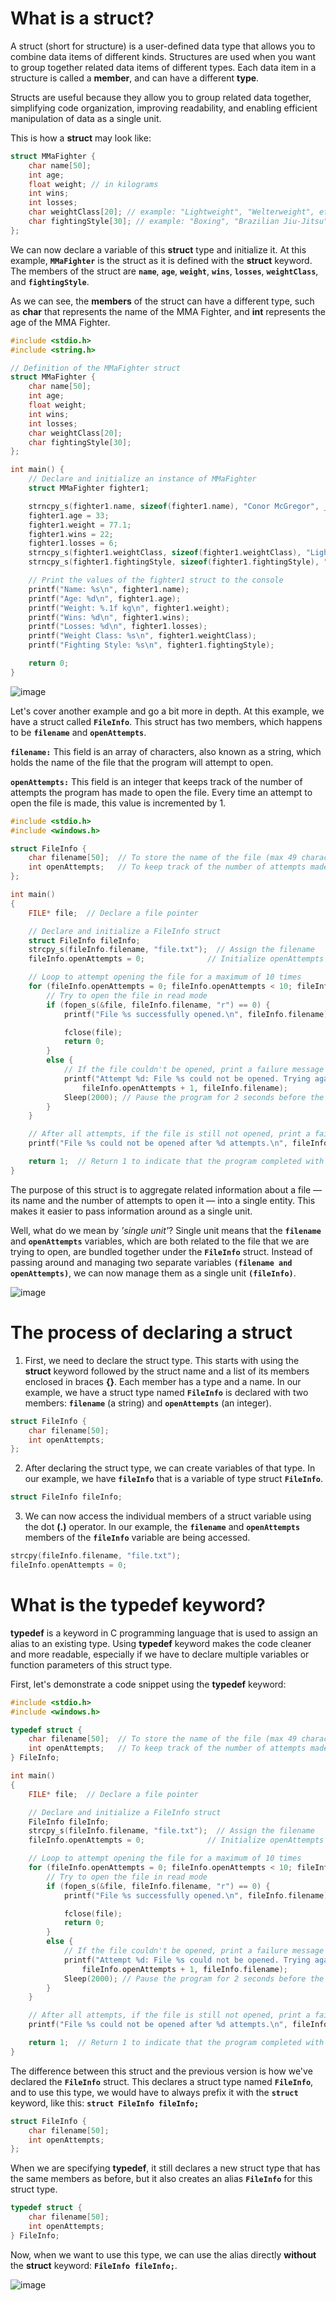 # What is a struct?

A struct (short for structure) is a user-defined data type that allows you to combine data items of different kinds. Structures are used when you want to group together related data items of different types. Each data item in a structure is called a **member**, and can have a different **type**. 

Structs are useful because they allow you to group related data together, simplifying code organization, improving readability, and enabling efficient manipulation of data as a single unit.

This is how a **struct** may look like:

```c
struct MMaFighter {
    char name[50];
    int age;
    float weight; // in kilograms
    int wins;
    int losses;
    char weightClass[20]; // example: "Lightweight", "Welterweight", etc.
    char fightingStyle[30]; // example: "Boxing", "Brazilian Jiu-Jitsu", etc.
};
```
We can now declare a variable of this **struct** type and initialize it. At this example, **`MMaFighter`** is the struct as it is defined with the **struct** keyword. The members of the struct are **`name`**, **`age`**, **`weight`**, **`wins`**, **`losses`**, **`weightClass`**, and **`fightingStyle`**. 

As we can see, the **members** of the struct can have a different type, such as **char** that represents the name of the MMA Fighter, and **int** represents the age of the MMA Fighter.

```c
#include <stdio.h>
#include <string.h>

// Definition of the MMaFighter struct
struct MMaFighter {
    char name[50];
    int age;
    float weight;
    int wins;
    int losses;
    char weightClass[20];
    char fightingStyle[30];
};

int main() {
    // Declare and initialize an instance of MMaFighter
    struct MMaFighter fighter1;

    strncpy_s(fighter1.name, sizeof(fighter1.name), "Conor McGregor", _TRUNCATE);
    fighter1.age = 33;
    fighter1.weight = 77.1;
    fighter1.wins = 22;
    fighter1.losses = 6;
    strncpy_s(fighter1.weightClass, sizeof(fighter1.weightClass), "Lightweight", _TRUNCATE);
    strncpy_s(fighter1.fightingStyle, sizeof(fighter1.fightingStyle), "Boxing", _TRUNCATE);

    // Print the values of the fighter1 struct to the console
    printf("Name: %s\n", fighter1.name);
    printf("Age: %d\n", fighter1.age);
    printf("Weight: %.1f kg\n", fighter1.weight);
    printf("Wins: %d\n", fighter1.wins);
    printf("Losses: %d\n", fighter1.losses);
    printf("Weight Class: %s\n", fighter1.weightClass);
    printf("Fighting Style: %s\n", fighter1.fightingStyle);

    return 0;
}
```

![image](https://github.com/DebugPrivilege/InsightEngineering/assets/63166600/021f18a2-dde6-40e4-8940-243759494ea6)


Let's cover another example and go a bit more in depth. At this example, we have a struct called **`FileInfo`**. This struct has two members, which happens to be **`filename`** and **`openAttempts`**.

**`filename:`** This field is an array of characters, also known as a string, which holds the name of the file that the program will attempt to open.

**`openAttempts:`** This field is an integer that keeps track of the number of attempts the program has made to open the file. Every time an attempt to open the file is made, this value is incremented by 1.

```c
#include <stdio.h>
#include <windows.h>

struct FileInfo {
    char filename[50];  // To store the name of the file (max 49 characters + null terminator)
    int openAttempts;   // To keep track of the number of attempts made to open the file
};

int main()
{
    FILE* file;  // Declare a file pointer

    // Declare and initialize a FileInfo struct
    struct FileInfo fileInfo;
    strcpy_s(fileInfo.filename, "file.txt");  // Assign the filename
    fileInfo.openAttempts = 0;              // Initialize openAttempts to 0

    // Loop to attempt opening the file for a maximum of 10 times
    for (fileInfo.openAttempts = 0; fileInfo.openAttempts < 10; fileInfo.openAttempts++) {
        // Try to open the file in read mode
        if (fopen_s(&file, fileInfo.filename, "r") == 0) {
            printf("File %s successfully opened.\n", fileInfo.filename);

            fclose(file);         
            return 0;             
        }
        else {
            // If the file couldn't be opened, print a failure message and the number of attempts so far
            printf("Attempt %d: File %s could not be opened. Trying again in 2 seconds...\n",
                fileInfo.openAttempts + 1, fileInfo.filename);
            Sleep(2000); // Pause the program for 2 seconds before the next attempt
        }
    }

    // After all attempts, if the file is still not opened, print a failure message
    printf("File %s could not be opened after %d attempts.\n", fileInfo.filename, fileInfo.openAttempts);

    return 1;  // Return 1 to indicate that the program completed with a failure
}
```
The purpose of this struct is to aggregate related information about a file — its name and the number of attempts to open it — into a single entity. This makes it easier to pass information around as a single unit.

Well, what do we mean by *'single unit'*? Single unit means that the **`filename`** and **`openAttempts`** variables, which are both related to the file that we are trying to open, are bundled together under the **`FileInfo`** struct. Instead of passing around and managing two separate variables **`(filename and openAttempts)`**, we can now manage them as a single unit **`(fileInfo)`**.

![image](https://github.com/DebugPrivilege/InsightEngineering/assets/63166600/4750f3b7-f04f-444b-b313-47088b10486e)


# The process of declaring a struct

1. First, we need to declare the struct type. This starts with using the **struct** keyword followed by the struct name and a list of its members enclosed in braces **{}**. Each member has a type and a name. In our example, we have a struct type named **`FileInfo`** is declared with two members: **`filename`** (a string) and **`openAttempts`** (an integer).

```c
struct FileInfo {
    char filename[50];
    int openAttempts;
};
```

2. After declaring the struct type, we can create variables of that type. In our example, we have **`fileInfo`** that is a variable of type struct **`FileInfo`**.

```c
struct FileInfo fileInfo;
```

3. We can now access the individual members of a struct variable using the dot **(.)** operator. In our example, the **`filename`** and **`openAttempts`** members of the **`fileInfo`** variable are being accessed.

```c
strcpy(fileInfo.filename, "file.txt");
fileInfo.openAttempts = 0;
```

# What is the typedef keyword?

**typedef** is a keyword in C programming language that is used to assign an alias to an existing type. Using **typedef** keyword makes the code cleaner and more readable, especially if we have to declare multiple variables or function parameters of this struct type.

First, let's demonstrate a code snippet using the **typedef** keyword:

```c
#include <stdio.h>
#include <windows.h>

typedef struct {
    char filename[50];  // To store the name of the file (max 49 characters + null terminator)
    int openAttempts;   // To keep track of the number of attempts made to open the file
} FileInfo;

int main()
{
    FILE* file;  // Declare a file pointer

    // Declare and initialize a FileInfo struct
    FileInfo fileInfo;
    strcpy_s(fileInfo.filename, "file.txt");  // Assign the filename
    fileInfo.openAttempts = 0;              // Initialize openAttempts to 0

    // Loop to attempt opening the file for a maximum of 10 times
    for (fileInfo.openAttempts = 0; fileInfo.openAttempts < 10; fileInfo.openAttempts++) {
        // Try to open the file in read mode
        if (fopen_s(&file, fileInfo.filename, "r") == 0) {
            printf("File %s successfully opened.\n", fileInfo.filename);

            fclose(file);
            return 0;
        }
        else {
            // If the file couldn't be opened, print a failure message and the number of attempts so far
            printf("Attempt %d: File %s could not be opened. Trying again in 2 seconds...\n",
                fileInfo.openAttempts + 1, fileInfo.filename);
            Sleep(2000); // Pause the program for 2 seconds before the next attempt
        }
    }

    // After all attempts, if the file is still not opened, print a failure message
    printf("File %s could not be opened after %d attempts.\n", fileInfo.filename, fileInfo.openAttempts);

    return 1;  // Return 1 to indicate that the program completed with a failure
}
```

The difference between this struct and the previous version is how we've declared the **`FileInfo`** struct. This declares a struct type named **`FileInfo`**, and to use this type, we would have to always prefix it with the **`struct`** keyword, like this: **`struct FileInfo fileInfo;`**

```c
struct FileInfo {
    char filename[50];
    int openAttempts;
};
```
When we are specifying **typedef**, it still declares a new struct type that has the same members as before, but it also creates an alias **`FileInfo`** for this struct type. 

```c
typedef struct {
    char filename[50];
    int openAttempts;
} FileInfo;
```

Now, when we want to use this type, we can use the alias directly **without** the **struct** keyword: **`FileInfo fileInfo;`**.

![image](https://github.com/DebugPrivilege/InsightEngineering/assets/63166600/cea74d26-ecbe-43b7-95cb-ea771e732be4)

